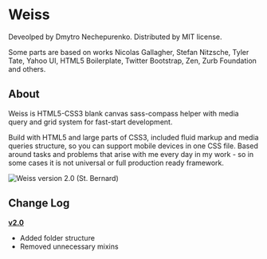 # Weiss

Deveolped by Dmytro Nechepurenko. Distributed by MIT license.

Some parts are based on works Nicolas Gallagher, Stefan Nitzsche, Tyler Tate, Yahoo UI, HTML5 Boilerplate, Twitter Bootstrap, Zen, Zurb Foundation and others.

## About

Weiss is HTML5-CSS3 blank canvas sass-compass helper with media query and grid system for fast-start development.

Build with HTML5 and large parts of CSS3, included fluid markup and media queries structure, so you can support mobile devices in one CSS file.
Based around tasks and problems that arise with me every day in my work - so in some cases it is not universal or full production ready framework.

![Weiss version 2.0 (St. Bernard)](https://raw.github.com/dimanech/weiss/master/images/example/content-example-img.jpg)

## Change Log

**[v2.0](https://github.com/dimanech/weiss/archive/v2.0.1.zip)**

* Added folder structure
* Removed unnecessary mixins